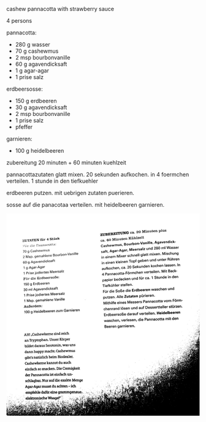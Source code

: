 cashew pannacotta with strawberry sauce

4 persons

pannacotta:

- 280 g wasser
- 70 g cashewmus
- 2 msp bourbonvanille
- 60 g agavendicksaft
- 1 g agar-agar
- 1 prise salz

erdbeersosse:

- 150 g erdbeeren
- 30 g agavendicksaft
- 2 msp bourbonvanille
- 1 prise salz
- pfeffer

garnieren:

- 100 g heidelbeeren

zubereitung 20 minuten + 60 minuten kuehlzeit

pannacottazutaten glatt mixen.
20 sekunden aufkochen.
in 4 foermchen verteilen.
1 stunde in den tiefkuehler

erdbeeren putzen.
mit uebrigen zutaten puerieren.

sosse auf die panacotaa verteilen.
mit heidelbeeren garnieren.

![cashew-pannacotta mit erdbeersauce](cashew_pannacotta_1k.jpeg "cashew-pannacotta mit erdbeersauce")
